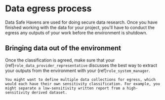 # Data egress process

Data Safe Havens are used for doing secure data research.
Once you have finished working with the data for your project, you'll have to conduct the egress any outputs of your work before the environment is shutdown.

## Bringing data out of the environment

Once the classification is agreed, make sure that your {ref}`role_data_provider_representative` discusses the best way to extract your outputs from the environment with your {ref}`role_system_manager`.

```{note}
You might want to define multiple data collections for egress, which would each have their own sensitivity classification. For example, you might separate a low-sensitivity written report from a high-sensitivity derived dataset.
```

